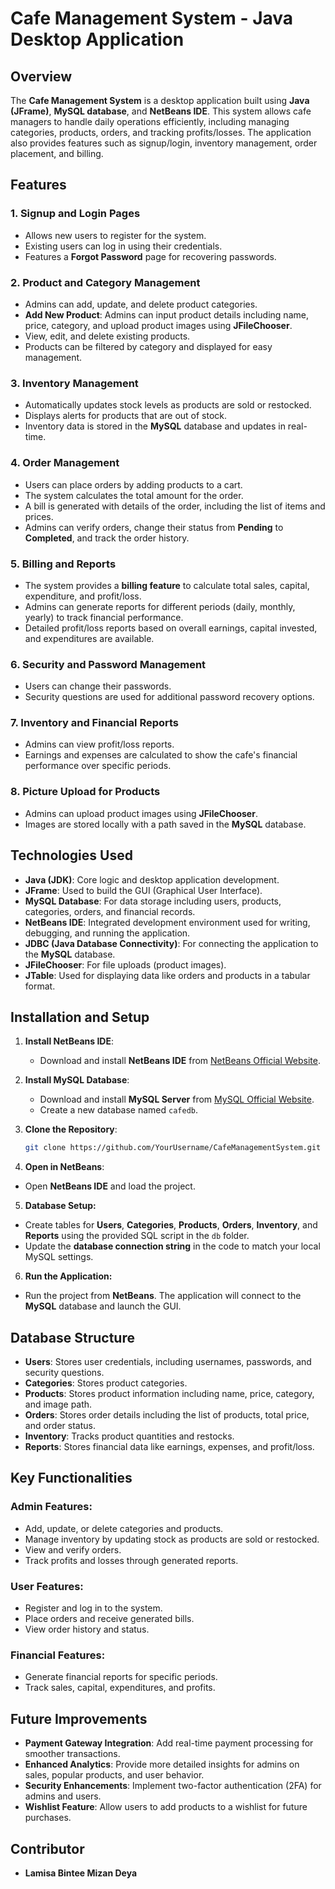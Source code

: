 # Cafe Management System - Java Desktop Application

## Overview
The **Cafe Management System** is a desktop application built using **Java (JFrame)**, **MySQL database**, and **NetBeans IDE**. This system allows cafe managers to handle daily operations efficiently, including managing categories, products, orders, and tracking profits/losses. The application also provides features such as signup/login, inventory management, order placement, and billing.

## Features

### 1. Signup and Login Pages
- Allows new users to register for the system.
- Existing users can log in using their credentials.
- Features a **Forgot Password** page for recovering passwords.

### 2. Product and Category Management
- Admins can add, update, and delete product categories.
- **Add New Product**: Admins can input product details including name, price, category, and upload product images using **JFileChooser**.
- View, edit, and delete existing products.
- Products can be filtered by category and displayed for easy management.

### 3. Inventory Management
- Automatically updates stock levels as products are sold or restocked.
- Displays alerts for products that are out of stock.
- Inventory data is stored in the **MySQL** database and updates in real-time.

### 4. Order Management
- Users can place orders by adding products to a cart.
- The system calculates the total amount for the order.
- A bill is generated with details of the order, including the list of items and prices.
- Admins can verify orders, change their status from **Pending** to **Completed**, and track the order history.

### 5. Billing and Reports
- The system provides a **billing feature** to calculate total sales, capital, expenditure, and profit/loss.
- Admins can generate reports for different periods (daily, monthly, yearly) to track financial performance.
- Detailed profit/loss reports based on overall earnings, capital invested, and expenditures are available.

### 6. Security and Password Management
- Users can change their passwords.
- Security questions are used for additional password recovery options.

### 7. Inventory and Financial Reports
- Admins can view profit/loss reports.
- Earnings and expenses are calculated to show the cafe's financial performance over specific periods.

### 8. Picture Upload for Products
- Admins can upload product images using **JFileChooser**.
- Images are stored locally with a path saved in the **MySQL** database.

## Technologies Used
- **Java (JDK)**: Core logic and desktop application development.
- **JFrame**: Used to build the GUI (Graphical User Interface).
- **MySQL Database**: For data storage including users, products, categories, orders, and financial records.
- **NetBeans IDE**: Integrated development environment used for writing, debugging, and running the application.
- **JDBC (Java Database Connectivity)**: For connecting the application to the **MySQL** database.
- **JFileChooser**: For file uploads (product images).
- **JTable**: Used for displaying data like orders and products in a tabular format.

## Installation and Setup

1. **Install NetBeans IDE**:
   - Download and install **NetBeans IDE** from [NetBeans Official Website](https://netbeans.apache.org/).

2. **Install MySQL Database**:
   - Download and install **MySQL Server** from [MySQL Official Website](https://dev.mysql.com/downloads/installer/).
   - Create a new database named `cafedb`.

3. **Clone the Repository**:
   ```bash
   git clone https://github.com/YourUsername/CafeManagementSystem.git
   ```
4. **Open in NetBeans**:
- Open **NetBeans IDE** and load the project.

5. **Database Setup:**
- Create tables for **Users**, **Categories**, **Products**, **Orders**, **Inventory**, and **Reports** using the provided SQL script in the `db` folder.
- Update the **database connection string** in the code to match your local MySQL settings.

 6. **Run the Application:**
- Run the project from **NetBeans**. The application will connect to the **MySQL** database and launch the GUI.

## Database Structure
- **Users**: Stores user credentials, including usernames, passwords, and security questions.
- **Categories**: Stores product categories.
- **Products**: Stores product information including name, price, category, and image path.
- **Orders**: Stores order details including the list of products, total price, and order status.
- **Inventory**: Tracks product quantities and restocks.
- **Reports**: Stores financial data like earnings, expenses, and profit/loss.

## Key Functionalities

### Admin Features:
- Add, update, or delete categories and products.
- Manage inventory by updating stock as products are sold or restocked.
- View and verify orders.
- Track profits and losses through generated reports.

### User Features:
- Register and log in to the system.
- Place orders and receive generated bills.
- View order history and status.

### Financial Features:
- Generate financial reports for specific periods.
- Track sales, capital, expenditures, and profits.

## Future Improvements
- **Payment Gateway Integration**: Add real-time payment processing for smoother transactions.
- **Enhanced Analytics**: Provide more detailed insights for admins on sales, popular products, and user behavior.
- **Security Enhancements**: Implement two-factor authentication (2FA) for admins and users.
- **Wishlist Feature**: Allow users to add products to a wishlist for future purchases.

## Contributor
- **Lamisa Bintee Mizan Deya**
